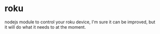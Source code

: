 roku
====

nodejs module to control your roku device, I'm sure it can be improved, but it will do what it needs to at the moment. 
